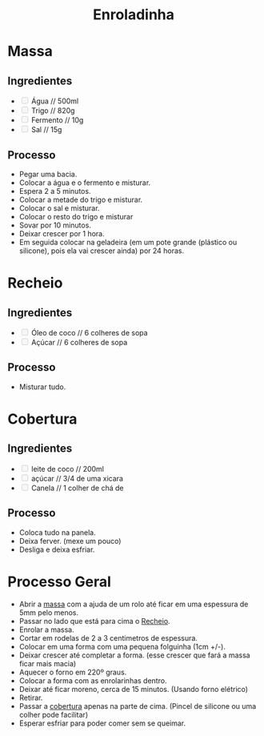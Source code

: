 <h1 align="center">Enroladinha</h1>

# Massa

## Ingredientes

- <input type="checkbox" disabled /> Água // 500ml
- <input type="checkbox" disabled /> Trigo // 820g
- <input type="checkbox" disabled /> Fermento // 10g
- <input type="checkbox" disabled /> Sal // 15g

## Processo

- Pegar uma bacia.
- Colocar a água e o fermento e misturar.
- Espera 2 a 5 minutos.
- Colocar a metade do trigo e misturar.
- Colocar o sal e misturar.
- Colocar o resto do trigo e misturar
- Sovar por 10 minutos.
- Deixar crescer por 1 hora.
- Em seguida colocar na geladeira (em um pote grande (plástico ou silicone), pois ela vai crescer ainda) por 24 horas.

# Recheio 

## Ingredientes

- <input type="checkbox" disabled /> Óleo de coco // 6 colheres de sopa
- <input type="checkbox" disabled /> Açúcar // 6 colheres de sopa

## Processo

- Misturar tudo.

# Cobertura

## Ingredientes

- <input type="checkbox" disabled /> leite de coco // 200ml
- <input type="checkbox" disabled /> açúcar // 3/4 de uma xicara 
- <input type="checkbox" disabled /> Canela // 1 colher de chá de 

## Processo

- Coloca tudo na panela.
- Deixa ferver. (mexe um pouco)
- Desliga e deixa esfriar.


# Processo Geral

- Abrir a [massa](#massa) com a ajuda de um rolo até ficar em uma espessura de 5mm pelo menos.
- Passar no lado que está para cima o [Recheio](#recheio).
- Enrolar a massa.
- Cortar em rodelas de 2 a 3 centimetros de espessura.
- Colocar em uma forma com uma pequena folguinha (1cm +/-).
- Deixar crescer até completar a forma. (esse crescer que fará a massa ficar mais macia)
- Aquecer o forno em 220º graus.
- Colocar a forma com as enrolarinhas dentro.
- Deixar até ficar moreno, cerca de 15 minutos. (Usando forno elétrico)
- Retirar.
- Passar a [cobertura](#cobertura) apenas na parte de cima. (Pincel de silicone ou uma colher pode facilitar)
- Esperar esfriar para poder comer sem se queimar.